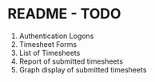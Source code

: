 # README - TODO

1. Authentication Logons
2. Timesheet Forms
3. List of Timesheets
4. Report of submitted timesheets
5. Graph display of submitted timesheets


